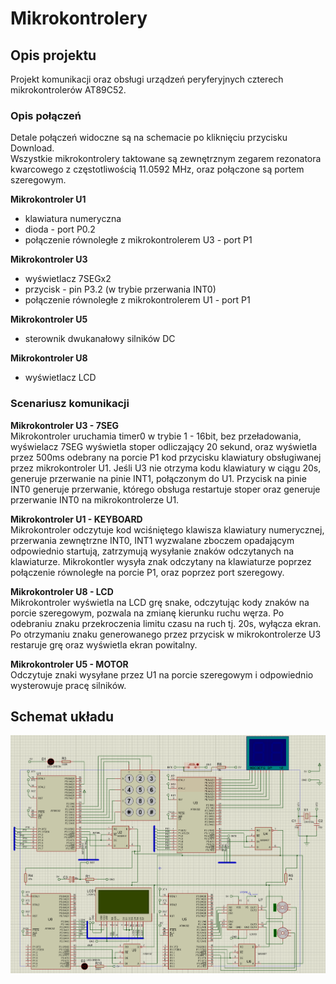 # Mikrokontrolery
## Opis projektu
Projekt komunikacji oraz obsługi urządzeń peryferyjnych czterech mikrokontrolerów AT89C52.
### Opis połączeń
Detale połączeń widoczne są na schemacie po kliknięciu przycisku Download.  
Wszystkie mikrokontrolery taktowane są zewnętrznym zegarem rezonatora kwarcowego z częstotliwością 11.0592 MHz, oraz połączone są portem szeregowym.   
  
**Mikrokontroler U1**  
  - klawiatura numeryczna 
  - dioda - port P0.2
  - połączenie równoległe z mikrokontrolerem U3 - port P1  
    
**Mikrokontroler U3**  
  - wyświetlacz 7SEGx2
  - przycisk - pin P3.2 (w trybie przerwania INT0)
  - połączenie równoległe z mikrokontrolerem U1 - port P1  
    
**Mikrokontroler U5**  
  - sterownik dwukanałowy silników DC  
    
**Mikrokontroler U8**  
  - wyświetlacz LCD  
    
  ### Scenariusz komunikacji
    
  **Mikrokontroler U3 - 7SEG**  
  Mikrokontroler uruchamia timer0 w trybie 1 - 16bit, bez przeładowania, wyświelacz 7SEG wyświetla stoper odliczający 20 sekund,
  oraz wyświetla przez 500ms odebrany na porcie P1 kod przycisku klawiatury obsługiwanej przez mikrokontroler U1.
  Jeśli U3 nie otrzyma kodu klawiatury w ciągu 20s, generuje przerwanie na pinie INT1, połączonym do U1.
  Przycisk na pinie INT0 generuje przerwanie, którego obsługa restartuje stoper oraz generuje przerwanie INT0 na mikrokontrolerze U1. 
    
  **Mikrokontroler U1 - KEYBOARD**  
  Mikrokontroler odczytuje kod wciśniętego klawisza klawiatury numerycznej, przerwania zewnętrzne INT0, INT1 wyzwalane zboczem opadającym odpowiednio startują, zatrzymują wysyłanie znaków odczytanych na klawiaturze.
  Mikrokontler wysyła znak odczytany na klawiaturze poprzez połączenie równoległe na porcie P1, oraz poprzez port szeregowy. 
    
  **Mikrokontroler U8 - LCD**  
  Mikrokontroler wyświetla na LCD grę snake, odczytując kody znaków na porcie szeregowym, pozwala na zmianę kierunku ruchu węrza. Po odebraniu znaku przekroczenia limitu czasu na ruch tj. 20s, wyłącza ekran. Po otrzymaniu znaku generowanego przez przycisk w mikrokontrolerze U3 restaruje grę oraz wyświetla ekran powitalny.  
    
  **Mikrokontroler U5 - MOTOR**  
  Odczytuje znaki wysyłane przez U1 na porcie szeregowym i odpowiednio wysterowuje pracę silników.
    
## Schemat układu

<p align="center" >
  <img src="circuit_schema.png" >
</p>
